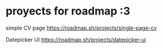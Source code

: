 # proyects for roadmap :3
simple CV page
https://roadmap.sh/projects/single-page-cv

Datepicker UI 
https://roadmap.sh/projects/datepicker-ui

